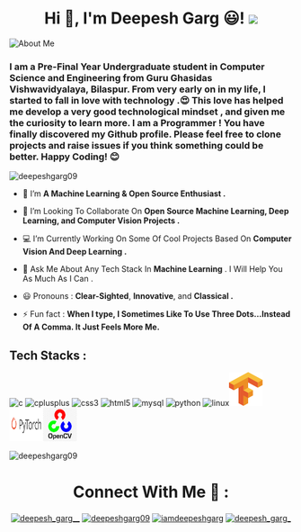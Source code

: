<h1 align="center">Hi 👋, I'm Deepesh Garg 😃! <img src="https://github.com/deepeshgarg09/deepeshgarg09/raw/master/spiderman.png" width="100"></h1>   


![About Me](https://github.com/deepeshgarg09/deepeshgarg09/raw/master/intro.gif)


<h3>I am a Pre-Final Year Undergraduate student in Computer Science and Engineering from Guru Ghasidas Vishwavidyalaya, Bilaspur. From very early on in my life, I started to fall in love with technology .😍 This love has helped me develop a very good technological mindset , and given me the curiosity to learn more. I am a Programmer ! You have finally discovered my Github profile. Please feel free to clone projects and raise issues if you think something could be better. Happy Coding! 😊</h3>



<p align="left"> <img src="https://komarev.com/ghpvc/?username=deepeshgarg09" alt="deepeshgarg09" /> </p>




- 🔭 I’m **A Machine Learning & Open Source Enthusiast .**

- 👯 I’m Looking To Collaborate On **Open Source Machine Learning, Deep Learning, and Computer Vision Projects .**

- 💻 I’m Currently Working On Some Of Cool Projects Based On **Computer Vision And Deep Learning .**

- 💬 Ask Me About Any Tech Stack In **Machine Learning** . I Will Help You As Much As I Can .

- 😃 Pronouns : **Clear-Sighted**, **Innovative**, and **Classical .**

- ⚡ Fun fact : **When I type, I Sometimes Like To Use Three Dots…Instead Of A Comma. It Just Feels More Me.**



## Tech Stacks :


<p align="left"><img src="https://konpa.github.io/devicon/devicon.git/icons/c/c-original.svg" alt="c" width="60" height="60"/> <img src="https://konpa.github.io/devicon/devicon.git/icons/cplusplus/cplusplus-original.svg" alt="cplusplus" width="60" height="60"/> <img src="https://konpa.github.io/devicon/devicon.git/icons/css3/css3-original-wordmark.svg" alt="css3" width="60" height="60"/> <img src="https://konpa.github.io/devicon/devicon.git/icons/html5/html5-original-wordmark.svg" alt="html5" width="60" height="60"/> <img src="https://konpa.github.io/devicon/devicon.git/icons/mysql/mysql-original-wordmark.svg" alt="mysql" width="60" height="60"/> <img src="https://konpa.github.io/devicon/devicon.git/icons/python/python-original-wordmark.svg" alt="python" width="60" height="60"/> <img src="https://konpa.github.io/devicon/devicon.git/icons/linux/linux-original.svg" alt="linux" width="60" height="60"/><img src = "tensorflow.png" width="60" height="60"/><img src = "pytorch.png" width="60" height="60"/><img src = "opencv.png" width="60" height="60"/>


<p align="left"></p><img src="https://github-readme-stats.vercel.app/api?username=deepeshgarg09&show_icons=true" alt="deepeshgarg09" /> </p>

<h1 align="center">Connect With Me 🤝 :</h1>


<p align="center">
<a href="https://twitter.com/deepesh_garg__" target="blank"><img align="center" src="https://cdn.jsdelivr.net/npm/simple-icons@3.0.1/icons/twitter.svg" alt="deepesh_garg__" height="40" width="40" /></a>
  <a href="https://linkedin.com/in/deepeshgarg09" target="blank"><img align="center" src="https://cdn.jsdelivr.net/npm/simple-icons@3.0.1/icons/linkedin.svg" alt="deepeshgarg09" height="40" width="40" /></a>
<a href="https://fb.com/iamdeepeshgarg" target="blank"><img align="center" src="https://cdn.jsdelivr.net/npm/simple-icons@3.0.1/icons/facebook.svg" alt="iamdeepeshgarg" height="40" width="40" /></a>
<a href="https://instagram.com/deepesh_garg_" target="blank"><img align="center" src="https://cdn.jsdelivr.net/npm/simple-icons@3.0.1/icons/instagram.svg" alt="deepesh_garg_" height="40" width="40" /></a>
</p>


